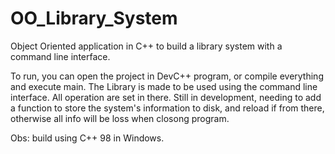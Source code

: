 # OO_Library_System
Object Oriented application in C++ to build a library system with a command line interface.

To run, you can open the project in DevC++ program, or compile everything and execute main. 
The Library is made to be used using the command line interface. All operation are set in there.
Still in development, needing to add a function to store the system's information to disk, 
and reload if from there, otherwise all info will be loss when closong program. 

Obs: build using C++ 98 in Windows.
